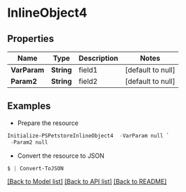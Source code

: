 # InlineObject4
## Properties

Name | Type | Description | Notes
------------ | ------------- | ------------- | -------------
**VarParam** | **String** | field1 | [default to null]
**Param2** | **String** | field2 | [default to null]

## Examples

- Prepare the resource
```powershell
Initialize-PSPetstoreInlineObject4  -VarParam null `
 -Param2 null
```

- Convert the resource to JSON
```powershell
$ | Convert-ToJSON
```

[[Back to Model list]](../README.md#documentation-for-models) [[Back to API list]](../README.md#documentation-for-api-endpoints) [[Back to README]](../README.md)

